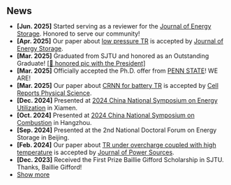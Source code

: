 <h2 style="margin: 60px 0px 10px;">News</h2>

<ul>
<li><strong>[Jun. 2025]</strong> Started serving as a reviewer for the <a href="https://www.sciencedirect.com/journal/journal-of-energy-storage/">Journal of Energy Storage</a>. Honored to serve our community!</li>
<li><strong>[Apr. 2025]</strong> Our paper about <a href="https://doi.org/10.1016/j.est.2025.116855">low pressure TR</a> is accepted by <a href="https://www.sciencedirect.com/journal/journal-of-energy-storage/">Journal of Energy Storage</a>.</li>
<li><strong>[Mar. 2025]</strong> Graduated from SJTU and honored as an Outstanding Graduate! <a href="https://shaoyanliu.github.io/assets/img/graduation-president.jpg" target="_blank">[📸 honored pic with the President]</a></li>
<li><strong>[Mar. 2025]</strong> Officially accepted the Ph.D. offer from <a href="https://www.psu.edu/">PENN STATE</a>! WE ARE!</li>
<li><strong>[Mar. 2025]</strong> Our paper about <a href="https://doi.org/10.1016/j.xcrp.2025.102563">CRNN for battery TR</a> is accepted by <a href="https://www.cell.com/cell-reports-physical-science/home">Cell Reports Physical Science</a>.</li>
<li><strong>[Dec. 2024]</strong> Presented at <a href="https://eteu2024.scimeeting.cn/">2024 China National Symposium on Energy Utilization</a> in Xiamen. </li>
<li><strong>[Oct. 2024]</strong> Presented at <a href="https://combust2024.casconf.cn/">2024 China National Symposium on Combustion</a> in Hangzhou. </li>
<li><strong>[Sep. 2024]</strong> Presented at the 2nd National Doctoral Forum on Energy Storage in Beijing. </li>
<li><strong>[Feb. 2024]</strong> Our paper about <a href="https://doi.org/10.1016/j.jpowsour.2024.234237">TR under overcharge coupled with high temperature</a> is accepted by <a href="https://www.sciencedirect.com/journal/journal-of-power-sources">Journal of Power Sources</a>.</li>
<li><strong>[Dec. 2023]</strong> Received the First Prize Baillie Gifford Scholarship in SJTU. Thanks, Baillie Gifford!</li>
  
<li> <a href="#" onclick="toggleVis(this); return false;">Show more</a> </li>
<div id="newsmore" style="display:none">
  <li><strong>[Dec. 2023]</strong> Our paper about <a href="https://doi.org/10.1016/j.est.2023.110201">TR explosion limits</a> is accepted  by <a href="https://www.sciencedirect.com/journal/journal-of-energy-storage/">Journal of Energy Storage</a>.</li>  
  <li><strong>[Jun. 2023]</strong> Our paper about <a href="https://doi.org/10.1016/j.ijhydene.2023.06.084">exergy loss under temperature fluctuations</a> is accepted by <a href="https://www.sciencedirect.com/journal/international-journal-of-hydrogen-energy">International Journal of Hydrogen Energy</a>.</li>
  <li><strong>[Dec. 2022]</strong> Presented at <a href="https://combust2022.casconf.cn/">2022 China National Symposium on Combustion</a> in Shanghai. </li>
</div>

</ul>
